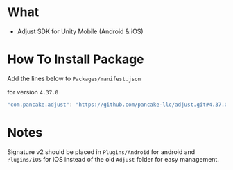 # What
- Adjust SDK for Unity Mobile (Android & iOS)


# How To Install Package

Add the lines below to `Packages/manifest.json`

for version `4.37.0`
```csharp
"com.pancake.adjust": "https://github.com/pancake-llc/adjust.git#4.37.0",
```


# Notes

Signature v2 should be placed in `Plugins/Android` for android and `Plugins/iOS` for iOS instead of the old `Adjust` folder for easy management.
